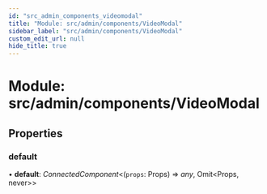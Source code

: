 ```yaml
---
id: "src_admin_components_videomodal"
title: "Module: src/admin/components/VideoModal"
sidebar_label: "src/admin/components/VideoModal"
custom_edit_url: null
hide_title: true
---
```


# Module: src/admin/components/VideoModal

## Properties

### default

• **default**: *ConnectedComponent*<(`props`: Props) => *any*, Omit<Props, never\>\>
